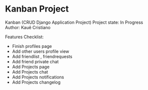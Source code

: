 # Kanban Project
 Kanban (CRUD Django Application Project)
Project state: In Progress
Author: Kauê Cristiano

Features Checklist:
- Finish profiles page
- Add other users profile view
- Add friendlist , friendrequests
- Add friend private chat
- Add Projects page
- Add Projects chat
- Add Projects notifications
- Add Projects changelog
